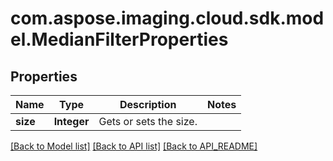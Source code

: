 
# com.aspose.imaging.cloud.sdk.model.MedianFilterProperties

## Properties
Name | Type | Description | Notes
------------ | ------------- | ------------- | -------------
**size** | **Integer** | Gets or sets the size. | 


[[Back to Model list]](API_README.md#documentation-for-models) [[Back to API list]](API_README.md#documentation-for-api-endpoints) [[Back to API_README]](API_README.md)

